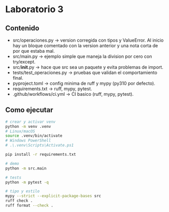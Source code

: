 # Laboratorio 3

## Contenido
- src/operaciones.py -> version corregida con tipos y ValueError. Al inicio hay un bloque comentado con la version anterior y una nota corta de por que estaba mal.
- src/main.py -> ejemplo simple que maneja la division por cero con try/except.
- src/__init__.py -> hace que src sea un paquete y evita problemas de import.
- tests/test_operaciones.py -> pruebas que validan el comportamiento final.
- pyproject.toml -> config minima de ruff y mypy (py310 por defecto).
- requirements.txt -> ruff, mypy, pytest.
- .github/workflows/ci.yml -> CI basico (ruff, mypy, pytest).

## Como ejecutar
```bash
# crear y activar venv
python -m venv .venv
# Linux/macOS
source .venv/bin/activate
# Windows PowerShell
# .\.venv\Scripts\Activate.ps1

pip install -r requirements.txt

# demo
python -m src.main

# tests
python -m pytest -q

# tipo y estilo
mypy --strict --explicit-package-bases src
ruff check .
ruff format --check .
